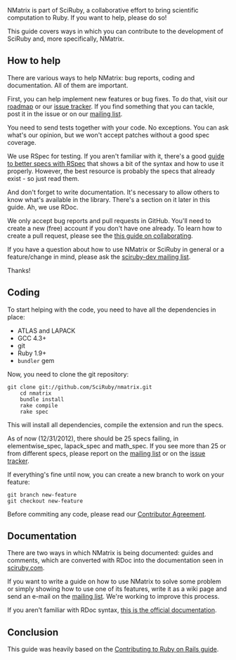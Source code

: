 NMatrix is part of SciRuby, a collaborative effort to bring scientific computation to Ruby. If you want to help, please do so!

This guide covers ways in which you can contribute to the development of SciRuby and, more specifically, NMatrix.

## How to help

There are various ways to help NMatrix: bug reports, coding and documentation. All of them are important.

First, you can help implement new features or bug fixes. To do that, visit our [roadmap](https://github.com/SciRuby/nmatrix/wiki/Roadmap) or our [issue tracker][2]. If you find something that you can tackle, post it in the issue or on our [mailing list][1].

You need to send tests together with your code. No exceptions. You can ask what's our opinion, but we won't accept patches without a good spec coverage.

We use RSpec for testing. If you aren't familiar with it, there's a good [guide to better specs with RSpec](http://betterspecs.org/) that shows a bit of the syntax and how to use it properly. However, the best resource is probably the specs that already exist - so just read them.

And don't forget to write documentation. It's necessary to allow others to know what's available in the library. There's a section on it later in this guide. Ah, we use RDoc.

We only accept bug reports and pull requests in GitHub. You'll need to create a new (free) account if you don't have one already. To learn how to create a pull request, please see the [this guide on collaborating](https://help.github.com/categories/63/articles).

If you have a question about how to use NMatrix or SciRuby in general or a feature/change in mind, please ask the [sciruby-dev mailing list][1].

Thanks!

## Coding

To start helping with the code, you need to have all the dependencies in place:

- ATLAS and LAPACK
- GCC 4.3+
- git
- Ruby 1.9+
- `bundler` gem

Now, you need to clone the git repository:

    git clone git://github.com/SciRuby/nmatrix.git
		cd nmatrix
		bundle install
		rake compile
		rake spec

This will install all dependencies, compile the extension and run the specs. 

As of now (12/31/2012), there should be 25 specs failing, in elementwise\_spec, lapack\_spec and math\_spec. If you see more than 25 or from different specs, please report on the [mailing list][1] or on the [issue tracker][2].

If everything's fine until now, you can create a new branch to work on your feature:

    git branch new-feature
    git checkout new-feature

Before commiting any code, please read our
[Contributor Agreement](http://github.com/SciRuby/sciruby/wiki/Contributor-Agreement).

## Documentation

There are two ways in which NMatrix is being documented: guides and comments, which are converted with RDoc into the documentation seen in [sciruby.com](http://sciruby.com).

If you want to write a guide on how to use NMatrix to solve some problem or simply showing how to use one of its features, write it as a wiki page and send an e-mail on the [mailing list][1]. We're working to improve this process.

If you aren't familiar with RDoc syntax, [this is the official documentation](http://docs.seattlerb.org/rdoc/RDoc/Markup.html).

## Conclusion

This guide was heavily based on the [Contributing to Ruby on Rails guide](http://edgeguides.rubyonrails.org/contributing_to_ruby_on_rails.html).

[1]: https://groups.google.com/forum/?fromgroups#!forum/sciruby-dev
[2]: https://github.com/sciruby/nmatrix/issues?sort=created&state=open
